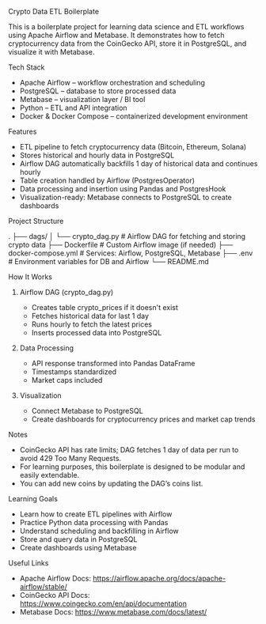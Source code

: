 Crypto Data ETL Boilerplate

This is a boilerplate project for learning data science and ETL workflows using Apache Airflow and Metabase.
It demonstrates how to fetch cryptocurrency data from the CoinGecko API, store it in PostgreSQL, and visualize it with Metabase.

Tech Stack

- Apache Airflow – workflow orchestration and scheduling
- PostgreSQL – database to store processed data
- Metabase – visualization layer / BI tool
- Python – ETL and API integration
- Docker & Docker Compose – containerized development environment

Features

- ETL pipeline to fetch cryptocurrency data (Bitcoin, Ethereum, Solana)
- Stores historical and hourly data in PostgreSQL
- Airflow DAG automatically backfills 1 day of historical data and continues hourly
- Table creation handled by Airflow (PostgresOperator)
- Data processing and insertion using Pandas and PostgresHook
- Visualization-ready: Metabase connects to PostgreSQL to create dashboards

Project Structure

.
├── dags/
│   └── crypto_dag.py         # Airflow DAG for fetching and storing crypto data
├── Dockerfile                # Custom Airflow image (if needed)
├── docker-compose.yml        # Services: Airflow, PostgreSQL, Metabase
├── .env                      # Environment variables for DB and Airflow
└── README.md

How It Works

1. Airflow DAG (crypto_dag.py)
   - Creates table crypto_prices if it doesn't exist
   - Fetches historical data for last 1 day
   - Runs hourly to fetch the latest prices
   - Inserts processed data into PostgreSQL

2. Data Processing
   - API response transformed into Pandas DataFrame
   - Timestamps standardized
   - Market caps included

3. Visualization
   - Connect Metabase to PostgreSQL
   - Create dashboards for cryptocurrency prices and market cap trends

Notes

- CoinGecko API has rate limits; DAG fetches 1 day of data per run to avoid 429 Too Many Requests.
- For learning purposes, this boilerplate is designed to be modular and easily extendable.
- You can add new coins by updating the DAG’s coins list.

Learning Goals

- Learn how to create ETL pipelines with Airflow
- Practice Python data processing with Pandas
- Understand scheduling and backfilling in Airflow
- Store and query data in PostgreSQL
- Create dashboards using Metabase

Useful Links

- Apache Airflow Docs: https://airflow.apache.org/docs/apache-airflow/stable/
- CoinGecko API Docs: https://www.coingecko.com/en/api/documentation
- Metabase Docs: https://www.metabase.com/docs/latest/
